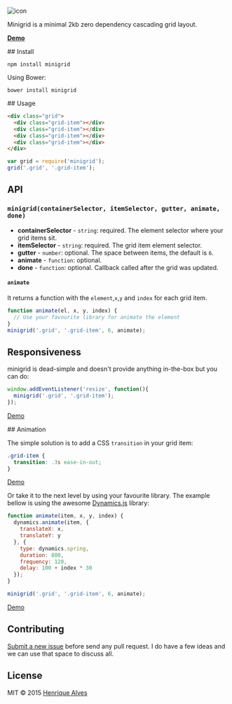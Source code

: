![icon](http://alves.im/minigrid/assets/favicon-32x32.png)

Minigrid is a minimal 2kb zero dependency cascading grid layout.

**[Demo](http://alves.im/minigrid/)**

## Install

`npm install minigrid`

Using Bower:

`bower install minigrid`

## Usage

```html
<div class="grid">
  <div class="grid-item"></div>
  <div class="grid-item"></div>
  <div class="grid-item"></div>
  <div class="grid-item"></div>
</div>
```

```js
var grid = require('minigrid');
grid('.grid', '.grid-item');
```

## API

### `minigrid(containerSelector, itemSelector, gutter, animate, done)`

- **containerSelector** - `string`: required. The element selector where your grid items sit.
- **itemSelector** - `string`: required. The grid item element selector.
- **gutter** - `number`: optional. The space between items, the default is `6`.
- **animate** - `function`: optional.
- **done** - `function`: optional. Callback called after the grid was updated.

#### `animate`

It returns a function with the `element`,`x`,`y` and `index` for each grid item.

```js
function animate(el, x, y, index) {
  // Use your favourite library for animate the element
}
minigrid('.grid', '.grid-item', 6, animate);
```

## Responsiveness

minigrid is dead-simple and doesn't provide anything in-the-box but you can do:

```js
window.addEventListener('resize', function(){
  minigrid('.grid', '.grid-item');
});
```

[Demo](http://output.jsbin.com/maroda/1/)

## Animation

The simple solution is to add a CSS `transition` in your grid item:

```css
.grid-item {
  transition: .3s ease-in-out;
}
```

[Demo](http://output.jsbin.com/maroda/3/)

Or take it to the next level by using your favourite library. The example bellow is using the awesome [Dynamics.js](http://dynamicsjs.com) library:

```js
function animate(item, x, y, index) {
  dynamics.animate(item, {
    translateX: x,
    translateY: y
  }, {
    type: dynamics.spring,
    duration: 800,
    frequency: 120,
    delay: 100 + index * 30
  });
}

minigrid('.grid', '.grid-item', 6, animate);
```
[Demo](http://output.jsbin.com/maroda/7/)

## Contributing

[Submit a new issue](https://github.com/henriquea/minigrid/issues) before send any pull request. I do have a few ideas and we can use that space to discuss all. 

## License

MIT &copy; 2015 [Henrique Alves](http://alves.im)
